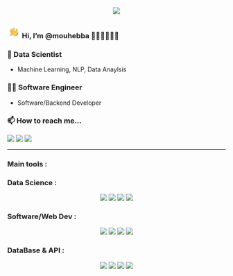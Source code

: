 <div align="center">
 <img height="400px" src="https://miro.medium.com/max/1360/0*7Q3yvSIv_t0ioJ-Z.gif"/>
</div>

### <img src="https://raw.githubusercontent.com/AVS1508/AVS1508/master/assets/Hand%20Wave.gif" width="30px"> Hi, I’m @mouhebba 👨🏻‍💻👨🏻‍💻
### 🧠 Data Scientist 
- Machine Learning, NLP, Data Anaylsis
### 👨‍💻 Software Engineer
- Software/Backend Developer

### 📫 How to reach me...

<div align="left">
 <a href="https://www.facebook.com/MrRoll11/"><img src="https://img.icons8.com/?size=128&id=118497&format=png"/></a>
 <a href="https://www.instagram.com/mouheb.ba/"><img src="https://img.icons8.com/?size=128&id=Xy10Jcu1L2Su&format=png"/></a>
 <a href="https://www.linkedin.com/in/mouhebba/"><img src="https://img.icons8.com/?size=128&id=13930&format=png"/></a>
</div>
<hr>

### Main tools  :

### Data Science  :

<div align="center">
 <img src="https://img.icons8.com/?size=128&id=13441&format=png"/>
 <img src="https://img.icons8.com/?size=128&id=fO5yVwARGUEB&format=png"/>
 <img src="https://img.icons8.com/?size=128&id=n3QRpDA7KZ7P&format=png"/>
 <img src="https://img.icons8.com/?size=128&id=jH4BpkMnRrU5&format=png"/>
</div>

### Software/Web Dev  :

<div align="center">
 <img src="https://img.icons8.com/?size=128&id=mUBILbYvUMq8&format=png"/>
 <img src="https://img.icons8.com/?size=128&id=122637&format=png"/>
 <img src="https://img.icons8.com/?size=128&id=eEcVfg97Tj3J&format=png"/>
 <img src="https://img.icons8.com/?size=128&id=1BC75jFEBED6&format=png"/>
</div>

### DataBase & API  :

<div align="center">
 <img src="https://img.icons8.com/?size=128&id=11572&format=png"/>
 <img src="https://img.icons8.com/?size=128&id=36681&format=png"/>
 <img src="https://img.icons8.com/?size=128&id=74402&format=png"/>
 <img src="https://img.icons8.com/?size=128&id=38561&format=png"/>
</div>
